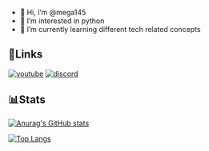 - 👋 Hi, I’m @mega145
- 👀 I’m interested in python
- 🌱 I’m currently learning different tech related concepts

## 🔗Links
[![youtube](https://img.icons8.com/ios-glyphs/48/000000/youtube--v1.png)](https://www.youtube.com/channel/UCQpNO0BFV-aey9OWPKyynTw)
[![discord](https://img.icons8.com/fluency/48/000000/discord-logo.png)](https://discords.com/bio/p/mega145)

## 📊Stats

[![Anurag's GitHub stats](https://github-readme-stats.vercel.app/api?username=mega145&hide_border==true&count_private=true&theme=onedark)](https://github.com/anuraghazra/github-readme-stats)

[![Top Langs](https://github-readme-stats.vercel.app/api/top-langs/?username=mega145&theme=onedark&hide_border=true)](https://github.com/anuraghazra/github-readme-stats)
